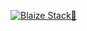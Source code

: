 [![Blaize Stack🚀](https://skillicons.dev/icons?i=astro,tailwind,typescript,fastapi)](https://github.com/useblaize/)
